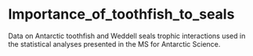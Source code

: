 # Importance_of_toothfish_to_seals
Data on Antarctic toothfish and Weddell seals trophic interactions used in the statistical analyses presented in the MS for Antarctic Science. 

